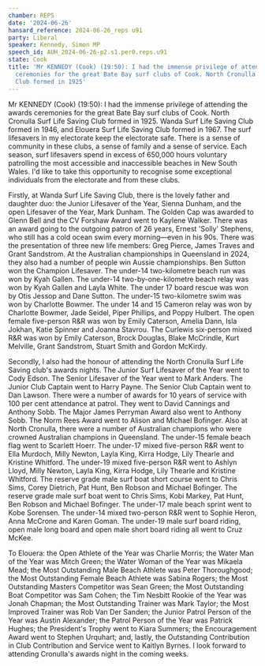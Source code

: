 ```yaml
---
chamber: REPS
date: '2024-06-26'
hansard_reference: 2024-06-26_reps u91
party: Liberal
speaker: Kennedy, Simon MP
speech_id: AUH_2024-06-26-p2.s1.per0.reps.u91
state: Cook
title: 'Mr KENNEDY (Cook) (19:50): I had the immense privilege of attending the awards
  ceremonies for the great Bate Bay surf clubs of Cook. North Cronulla Surf Life Saving
  Club formed in 1925'
---
```


Mr KENNEDY (Cook) (19:50): I had the immense privilege of attending the awards ceremonies for the great Bate Bay surf clubs of Cook. North Cronulla Surf Life Saving Club formed in 1925. Wanda Surf Life Saving Club formed in 1946, and Elouera Surf Life Saving Club formed in 1967. The surf lifesavers in my electorate keep the electorate safe. There is a sense of community in these clubs, a sense of family and a sense of service. Each season, surf lifesavers spend in excess of 650,000 hours voluntary patrolling the most accessible and inaccessible beaches in New South Wales. I'd like to take this opportunity to recognise some exceptional individuals from the electorate and from these clubs.

Firstly, at Wanda Surf Life Saving Club, there is the lovely father and daughter duo: the Junior Lifesaver of the Year, Sienna Dunham, and the open Lifesaver of the Year, Mark Dunham. The Golden Cap was awarded to Glenn Bell and the CV Forshaw Award went to Kaylene Walker. There was an award going to the outgoing patron of 26 years, Ernest 'Solly' Stephens, who still has a cold ocean swim every morning—even in his 90s. There was the presentation of three new life members: Greg Pierce, James Traves and Grant Sandstrom. At the Australian championships in Queensland in 2024, they also had a number of people win Aussie championships. Ben Sutton won the Champion Lifesaver. The under-14 two-kilometre beach run was won by Kyah Gallen. The under-14 two-by-one-kilometre beach relay was won by Kyah Gallen and Layla White. The under 17 board rescue was won by Otis Jessop and Dane Sutton. The under-15 two-kilometre swim was won by Charlotte Bowmer. The under 14 and 15 Cameron relay was won by Charlotte Bowmer, Jade Seidel, Piper Phillips, and Poppy Hulbert. The open female five-person R&R was won by Emily Caterson, Amelia Dann, Isla Jokhan, Katie Spinner and Joanna Stavrou. The Curlewis six-person mixed R&R was won by Emily Caterson, Brock Douglas, Blake McCrindle, Kurt Melville, Grant Sandstrom, Stuart Smith and Gordon McKirdy.

Secondly, I also had the honour of attending the North Cronulla Surf Life Saving club's awards nights. The Junior Surf Lifesaver of the Year went to Cody Edson. The Senior Lifesaver of the Year went to Mark Anders. The Junior Club Captain went to Harry Payne. The Senior Club Captain went to Dan Lawson. There were a number of awards for 10 years of service with 100 per cent attendance at patrol. They went to David Cannings and Anthony Sobb. The Major James Perryman Award also went to Anthony Sobb. The Norm Rees Award went to Alison and Michael Bofinger. Also at North Cronulla, there were a number of Australian champions who were crowned Australian champions in Queensland. The under-15 female beach flag went to Scarlett Hoerr. The under-17 mixed five-person R&R went to Ella Murdoch, Milly Newton, Layla King, Kirra Hodge, Lily Thearle and Kristine Whitford. The under-19 mixed five-person R&R went to Ashlyn Lloyd, Milly Newton, Layla King, Kirra Hodge, Lily Thearle and Kristine Whitford. The reserve grade male surf boat short course went to Chris Sims, Corey Dietrich, Pat Hunt, Ben Robson and Michael Bofinger. The reserve grade male surf boat went to Chris Sims, Kobi Markey, Pat Hunt, Ben Robson and Michael Bofinger. The under-17 male beach sprint went to Kobe Sorensen. The under-14 mixed two-person R&R went to Sophie Heron, Anna McCrone and Karen Goman. The under-19 male surf board riding, open male long board and open male short board riding all went to Cruz McKee.

To Elouera: the Open Athlete of the Year was Charlie Morris; the Water Man of the Year was Mitch Green; the Water Woman of the Year was Mikaela Mead; the Most Outstanding Male Beach Athlete was Peter Thoroughgood; the Most Outstanding Female Beach Athlete was Sabina Rogers; the Most Outstanding Masters Competitor was Sean Green; the Most Outstanding Boat Competitor was Sam Cohen; the Tim Nesbitt Rookie of the Year was Jonah Chapman; the Most Outstanding Trainer was Mark Taylor; the Most Improved Trainer was Rob Van Der Sanden; the Junior Patrol Person of the Year was Austin Alexander; the Patrol Person of the Year was Patrick Hughes; the President's Trophy went to Kiara Summers; the Encouragement Award went to Stephen Urquhart; and, lastly, the Outstanding Contribution in Club Contribution and Service went to Kaitlyn Byrnes. I look forward to attending Cronulla's awards night in the coming weeks.